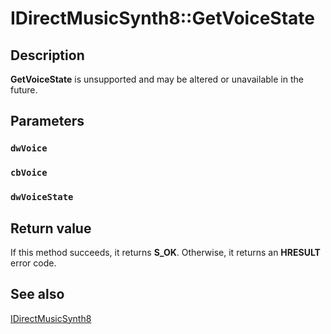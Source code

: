 # IDirectMusicSynth8::GetVoiceState

## Description

**GetVoiceState** is unsupported and may be altered or unavailable in the future.

## Parameters

### `dwVoice`

### `cbVoice`

### `dwVoiceState`

## Return value

If this method succeeds, it returns **S_OK**. Otherwise, it returns an **HRESULT** error code.

## See also

[IDirectMusicSynth8](https://learn.microsoft.com/windows/desktop/api/dmusics/nn-dmusics-idirectmusicsynth8)